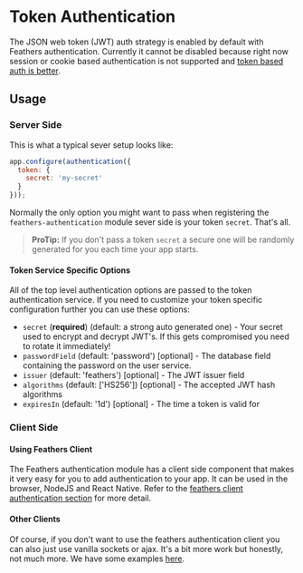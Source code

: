 # Token Authentication

The JSON web token (JWT) auth strategy is enabled by default with Feathers authentication. Currently it cannot be disabled because right now session or cookie based authentication is not supported and [token based auth is better](https://auth0.com/blog/2014/01/07/angularjs-authentication-with-cookies-vs-token/).

## Usage

### Server Side

This is what a typical sever setup looks like:

```js
app.configure(authentication({
  token: {
    secret: 'my-secret'
  }
}));
```

Normally the only option you might want to pass when registering the `feathers-authentication` module sever side is your token `secret`. That's all.

> **ProTip:** If you don't pass a token `secret` a secure one will be randomly generated for you each time your app starts.

#### Token Service Specific Options

All of the top level authentication options are passed to the token authentication service. If you need to customize your token specific configuration further you can use these options:

- `secret` (**required**) (default: a strong auto generated one) - Your secret used to encrypt and decrypt JWT's. If this gets compromised you need to rotate it immediately!
- `passwordField` (default: 'password') [optional] - The database field containing the password on the user service.
- `issuer` (default: 'feathers') [optional] - The JWT issuer field
- `algorithms` (default: ['HS256']) [optional] - The accepted JWT hash algorithms
- `expiresIn` (default: '1d') [optional] - The time a token is valid for

### Client Side

#### Using Feathers Client

The Feathers authentication module has a client side component that makes it very easy for you to add authentication to your app. It can be used in the browser, NodeJS and React Native. Refer to the [feathers client authentication section](./client.md) for more detail.

#### Other Clients

Of course, if you don't want to use the feathers authentication client you can also just use vanilla sockets or ajax. It's a bit more work but honestly, not much more. We have some examples [here](https://github.com/feathersjs/feathers-authentication/tree/master/examples/basic).

